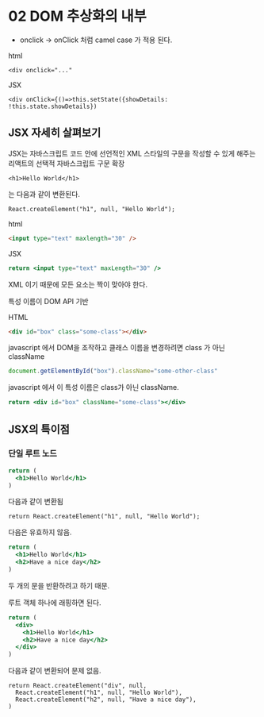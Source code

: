 # 02 DOM 추상화의 내부
* onclick -> onClick 처럼 camel case 가 적용 된다.

html
```
<div onclick="..."
```

JSX
```
<div onClick={()=>this.setState({showDetails: !this.state.showDetails})
```

## JSX 자세히 살펴보기
JSX는 자바스크립트 코드 안에 선언적인 XML 스타일의 구문을 작성할 수 있게 해주는 리액트의 선택적 자바스크립트 구문 확장

```
<h1>Hello World</h1>
```
는 다음과 같이 변환된다.
```
React.createElement("h1", null, "Hello World");
```

html
```html
<input type="text" maxlength="30" />
```

JSX
```jsx
return <input type="text" maxLength="30" />
```

XML 이기 때문에 모든 요소는 짝이 맞아야 한다.

특성 이름이 DOM API 기반

HTML
```html
<div id="box" class="some-class"></div>
```

javascript 에서 DOM을 조작하고 클래스 이름을 변경하려면 class 가 아닌 className
```javascript
document.getElementById("box").className="some-other-class"
```

javascript 에서 이 특성 이름은 class가 아닌 className.
```jsx
return <div id="box" className="some-class"></div>
```

## JSX의 특이점
### 단일 루트 노드
```jsx
return (
  <h1>Hello World</h1>
)
```

다음과 같이 변환됨
```
return React.createElement("h1", null, "Hello World");
```

다음은 유효하지 않음.
```jsx
return (
  <h1>Hello World</h1>
  <h2>Have a nice day</h2>
)
```
두 개의 문을 반환하려고 하기 때문.

루트 객체 하나에 래핑하면 된다.
```jsx
return (
  <div>
    <h1>Hello World</h1>
    <h2>Have a nice day</h2>
  </div>
)
```

다음과 같이 변환되어 문제 없음.
```
return React.createElement("div", null,
  React.createElement("h1", null, "Hello World"),
  React.createElement("h2", null, "Have a nice day"),
)
```